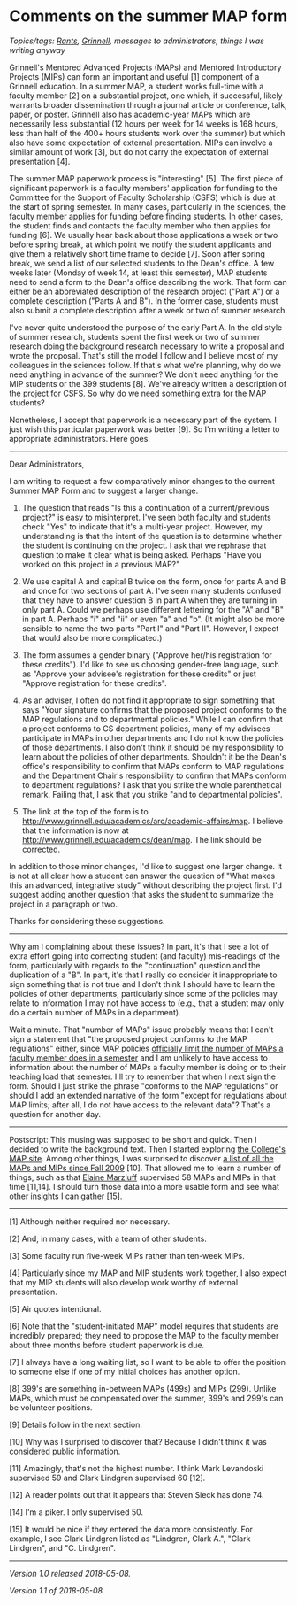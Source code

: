 Comments on the summer MAP form
===============================

*Topics/tags: [Rants](index-rants), [Grinnell](index-grinnell), messages to administrators, things I was writing anyway*

Grinnell's Mentored Advanced Projects (MAPs) and Mentored Introductory
Projects (MIPs) can form an important and
useful [1] component of a Grinnell education.  In a summer MAP, a student
works full-time with a faculty member [2] on a substantial project,
one which, if successful, likely warrants broader dissemination through
a journal article or conference, talk, paper, or poster.  Grinnell also
has academic-year MAPs which are necessarily less substantial (12 hours
per week for 14 weeks is 168 hours, less than half of the 400+ hours
students work over the summer) but which also have some expectation of
external presentation.  MIPs can involve a similar amount of work [3],
but do not carry the expectation of external presentation [4].

The summer MAP paperwork process is "interesting" [5].  The first piece
of significant paperwork is a faculty members' application for funding
to the Committee for the Support of Faculty Scholarship (CSFS) which is
due at the start of spring semester.  In many cases, particularly in the
sciences, the faculty member applies for funding before finding students.
In other cases, the student finds and contacts the faculty member who then
applies for funding [6].  We usually hear back about those applications
a week or two before spring break, at which point we notify the student
applicants and give them a relatively short time frame to decide [7].
Soon after spring break, we send a list of our selected students to
the Dean's office.  A few weeks later (Monday of week 14, at least this
semester), MAP students need to send a form to the Dean's office
describing the work.  That form can either be an abbreviated description
of the research project ("Part A") or a complete description ("Parts
A and B").  In the former case, students must also submit a complete
description after a week or two of summer research.

I've never quite understood the purpose of the early Part A.  In the
old style of summer research, students spent the first week or two
of summer research doing the background research necessary to write
a proposal and wrote the proposal.  That's still the model I follow
and I believe most of my colleagues in the sciences follow.  If that's
what we're planning, why do we need anything in advance of the summer?
We don't need anything for the MIP students or the 399 students [8].
We've already written a description of the project for CSFS.  So why do
we need something extra for the MAP students?

Nonetheless, I accept that paperwork is a necessary part of the system.
I just wish this particular paperwork was better [9].  So I'm writing a letter
to appropriate administrators.  Here goes.

---

Dear Administrators,

I am writing to request a few comparatively minor changes to the current
Summer MAP Form and to suggest a larger change.

1. The question that reads "Is this a continuation of a current/previous
project?" is easy to misinterpret.  I've seen both faculty and students
check "Yes" to indicate that it's a multi-year project.  However, my
understanding is that the intent of the question is to determine whether
the student is continuing on the project.  I ask that we rephrase that
question to make it clear what is being asked.   Perhaps "Have you
worked on this project in a previous MAP?"

2. We use capital A and capital B twice on the form, once for parts A
and B and once for two sections of part A.  I've seen many students
confused that they have to answer question B in part A when they are
turning in only part A.  Could we perhaps use different lettering for
the "A" and "B" in part A.  Perhaps "i" and "ii" or even "a" and "b".
(It might also be more sensible to name the two parts "Part I" and
"Part II".  However, I expect that would also be more complicated.)

3. The form assumes a gender binary ("Approve her/his registration for
these credits").  I'd like to see us choosing gender-free language,
such as "Approve your advisee's registration for these credits" or
just "Approve registration for these credits".

4. As an adviser, I often do not find it appropriate to sign something
that says "Your signature confirms that the proposed project conforms
to the MAP regulations and to departmental policies."  While I can confirm
that a project conforms to CS department policies, many of my advisees
participate in MAPs in other departments and I do not know the policies
of those departments.  I also don't think it should be my responsibility
to learn about the policies of other departments.  Shouldn't it be
the Dean's office's responsibility to confirm that MAPs conform to
MAP regulations and the Department Chair's responsibility to confirm
that MAPs conform to department regulations?  I ask that you strike
the whole parenthetical remark.  Failing that, I ask that you strike
"and to departmental policies".

5. The link at the top of the form is to <http://www.grinnell.edu/academics/arc/academic-affairs/map>.  I believe that the information is now at <http://www.grinnell.edu/academics/dean/map>.  The link should be corrected.

In addition to those minor changes, I'd like to suggest one larger
change.  It is not at all clear how a student can answer the question
of "What makes this an advanced, integrative study" without describing
the project first.  I'd suggest adding another question that asks the
student to summarize the project in a paragraph or two.

Thanks for considering these suggestions.

---

Why am I complaining about these issues?  In part, it's that I see a lot
of extra effort going into correcting student (and faculty) mis-readings
of the form, particularly with regards to the "continuation" question
and the duplication of a "B".  In part, it's that I really do consider
it inappropriate to sign something that is not true and I don't think
I should have to learn the policies of other departments, particularly
since some of the policies may relate to information I may not have
access to (e.g., that a student may only do a certain number of MAPs in
a department).

Wait a minute.  That "number of MAPs" issue probably means that I
can't sign a statement that "the proposed project conforms to the MAP
regulations" either, since MAP policies [officially limit the number of
MAPs a faculty member does in a semester](map-rules) and I am unlikely
to have access to information about the number of MAPs a faculty member
is doing or to their teaching load that semester.  I'll try to remember
that when I next sign the form.  Should I just strike the phrase "conforms
to the MAP regulations" or should I add an extended narrative of the form
"except for regulations about MAP limits; after all, I do not have access
to the relevant data"?  That's a question for another day.

---

Postscript: This musing was supposed to be short and quick.  Then I
decided to write the background text.  Then I started exploring
[the College's MAP site](http://www.grinnell.edu/academics/dean/map).
Among other things, I was surprised to discover [a list of all the MAPs and MIPs since
Fall 2009](http://www.grinnell.edu/academics/dean/map/past_maps) [10].
That allowed me to learn a number of things, such as that [Elaine
Marzluff](elaine-marzluff) supervised 58 MAPs and MIPs in that time
[11,14].  I should turn those data into a more usable form and see what
other insights I can gather [15].

---

[1] Although neither required nor necessary.

[2] And, in many cases, with a team of other students.

[3] Some faculty run five-week MIPs rather than ten-week MIPs.

[4] Particularly since my MAP and MIP students work together, I also
expect that my MIP students will also develop work worthy of external
presentation.

[5] Air quotes intentional.

[6] Note that the "student-initiated MAP" model requires that students
are incredibly prepared; they need to propose the MAP to the faculty 
member about three months before student paperwork is due.

[7] I always have a long waiting list, so I want to be able to offer
the position to someone else if one of my initial choices has another
option.

[8] 399's are something in-between MAPs (499s) and MIPs (299).  Unlike
MAPs, which must be compensated over the summer, 399's and 299's can be
volunteer positions.

[9] Details follow in the next section.

[10] Why was I surprised to discover that?  Because I didn't think it
was considered public information.

[11] Amazingly, that's not the highest number.  I think Mark Levandoski
supervised 59 and Clark Lindgren supervised 60 [12].

[12] A reader points out that it appears that Steven Sieck has done 74.

[14] I'm a piker.  I only supervised 50.

[15] It would be nice if they entered the data more consistently.
For example, I see Clark Lindgren listed as "Lindgren, Clark A.",
"Clark Lindgren", and "C. Lindgren".

---

*Version 1.0 released 2018-05-08.*

*Version 1.1 of 2018-05-08.*
